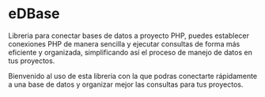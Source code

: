 # eDBase
Libreria para conectar bases de datos a proyecto PHP, puedes establecer conexiones PHP de manera sencilla y ejecutar consultas de forma más eficiente y organizada, simplificando así el proceso de manejo de datos en tus proyectos.

Bienvenido al uso de esta libreria con la que podras conectarte rápidamente a una base de datos y organizar mejor las consultas para tus proyectos.
